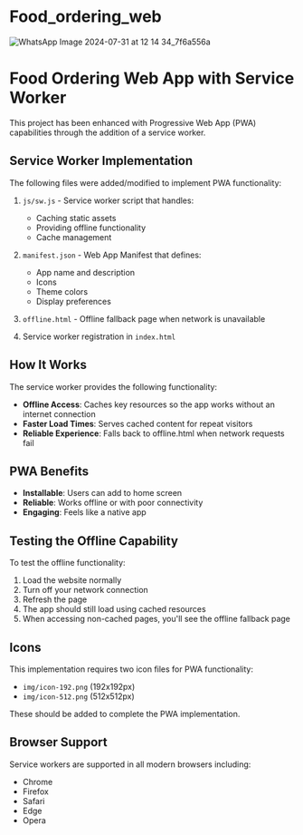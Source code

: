 # Food_ordering_web

![WhatsApp Image 2024-07-31 at 12 14 34_7f6a556a](https://github.com/user-attachments/assets/06f6422f-2fa0-4b6f-a6b1-ff1fce770392)

# Food Ordering Web App with Service Worker

This project has been enhanced with Progressive Web App (PWA) capabilities through the addition of a service worker.

## Service Worker Implementation

The following files were added/modified to implement PWA functionality:

1. `js/sw.js` - Service worker script that handles:

   - Caching static assets
   - Providing offline functionality
   - Cache management

2. `manifest.json` - Web App Manifest that defines:

   - App name and description
   - Icons
   - Theme colors
   - Display preferences

3. `offline.html` - Offline fallback page when network is unavailable

4. Service worker registration in `index.html`

## How It Works

The service worker provides the following functionality:

- **Offline Access**: Caches key resources so the app works without an internet connection
- **Faster Load Times**: Serves cached content for repeat visitors
- **Reliable Experience**: Falls back to offline.html when network requests fail

## PWA Benefits

- **Installable**: Users can add to home screen
- **Reliable**: Works offline or with poor connectivity
- **Engaging**: Feels like a native app

## Testing the Offline Capability

To test the offline functionality:

1. Load the website normally
2. Turn off your network connection
3. Refresh the page
4. The app should still load using cached resources
5. When accessing non-cached pages, you'll see the offline fallback page

## Icons

This implementation requires two icon files for PWA functionality:

- `img/icon-192.png` (192x192px)
- `img/icon-512.png` (512x512px)

These should be added to complete the PWA implementation.

## Browser Support

Service workers are supported in all modern browsers including:

- Chrome
- Firefox
- Safari
- Edge
- Opera
